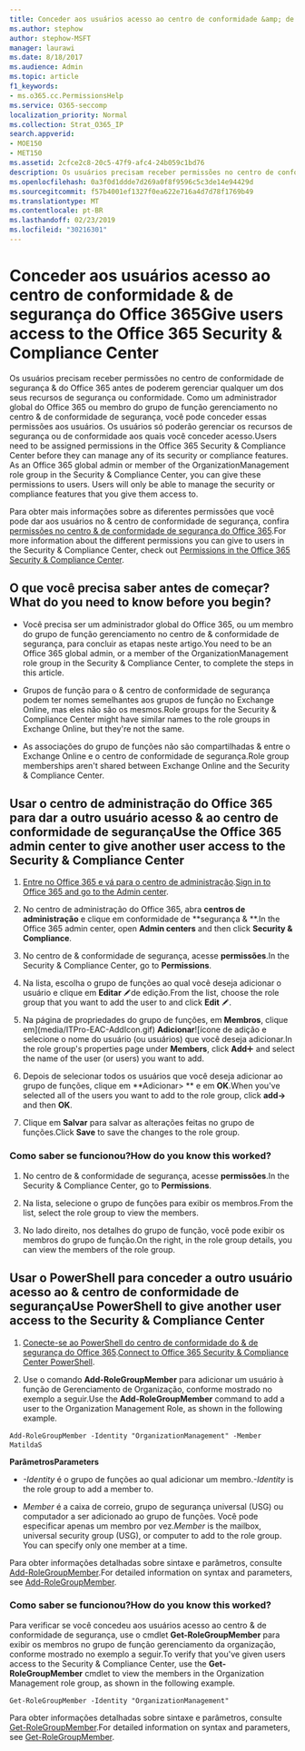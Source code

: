 ```yaml
---
title: Conceder aos usuários acesso ao centro de conformidade &amp; de segurança do Office 365
ms.author: stephow
author: stephow-MSFT
manager: laurawi
ms.date: 8/18/2017
ms.audience: Admin
ms.topic: article
f1_keywords:
- ms.o365.cc.PermissionsHelp
ms.service: O365-seccomp
localization_priority: Normal
ms.collection: Strat_O365_IP
search.appverid:
- MOE150
- MET150
ms.assetid: 2cfce2c8-20c5-47f9-afc4-24b059c1bd76
description: Os usuários precisam receber permissões no centro de conformidade de segurança &amp; do Office 365 antes de poderem gerenciar qualquer um dos seus recursos de segurança ou conformidade.
ms.openlocfilehash: 0a3f0d1ddde7d269a0f8f9596c5c3de14e94429d
ms.sourcegitcommit: f57b4001ef1327f0ea622e716a4d7d78f1769b49
ms.translationtype: MT
ms.contentlocale: pt-BR
ms.lasthandoff: 02/23/2019
ms.locfileid: "30216301"
---
```

# <a name="give-users-access-to-the-office-365-security-amp-compliance-center"></a><span data-ttu-id="344d4-103">Conceder aos usuários acesso ao centro de conformidade &amp; de segurança do Office 365</span><span class="sxs-lookup"><span data-stu-id="344d4-103">Give users access to the Office 365 Security &amp; Compliance Center</span></span>

<span data-ttu-id="344d4-p101">Os usuários precisam receber permissões no centro de conformidade de segurança &amp; do Office 365 antes de poderem gerenciar qualquer um dos seus recursos de segurança ou conformidade. Como um administrador global do Office 365 ou membro do grupo de função gerenciamento no centro &amp; de conformidade de segurança, você pode conceder essas permissões aos usuários. Os usuários só poderão gerenciar os recursos de segurança ou de conformidade aos quais você conceder acesso.</span><span class="sxs-lookup"><span data-stu-id="344d4-p101">Users need to be assigned permissions in the Office 365 Security &amp; Compliance Center before they can manage any of its security or compliance features. As an Office 365 global admin or member of the OrganizationManagement role group in the Security &amp; Compliance Center, you can give these permissions to users. Users will only be able to manage the security or compliance features that you give them access to.</span></span> 
  
<span data-ttu-id="344d4-107">Para obter mais informações sobre as diferentes permissões que você pode dar aos usuários no &amp; centro de conformidade de segurança, confira [permissões no centro &amp; de conformidade de segurança do Office 365](permissions-in-the-security-and-compliance-center.md).</span><span class="sxs-lookup"><span data-stu-id="344d4-107">For more information about the different permissions you can give to users in the Security &amp; Compliance Center, check out [Permissions in the Office 365 Security &amp; Compliance Center](permissions-in-the-security-and-compliance-center.md).</span></span>
  
## <a name="what-do-you-need-to-know-before-you-begin"></a><span data-ttu-id="344d4-108">O que você precisa saber antes de começar?</span><span class="sxs-lookup"><span data-stu-id="344d4-108">What do you need to know before you begin?</span></span>

- <span data-ttu-id="344d4-109">Você precisa ser um administrador global do Office 365, ou um membro do grupo de função gerenciamento no centro de &amp; conformidade de segurança, para concluir as etapas neste artigo.</span><span class="sxs-lookup"><span data-stu-id="344d4-109">You need to be an Office 365 global admin, or a member of the OrganizationManagement role group in the Security &amp; Compliance Center, to complete the steps in this article.</span></span>
    
- <span data-ttu-id="344d4-110">Grupos de função para o &amp; centro de conformidade de segurança podem ter nomes semelhantes aos grupos de função no Exchange Online, mas eles não são os mesmos.</span><span class="sxs-lookup"><span data-stu-id="344d4-110">Role groups for the Security &amp; Compliance Center might have similar names to the role groups in Exchange Online, but they're not the same.</span></span> 
    
- <span data-ttu-id="344d4-111">As associações do grupo de funções não são compartilhadas &amp; entre o Exchange Online e o centro de conformidade de segurança.</span><span class="sxs-lookup"><span data-stu-id="344d4-111">Role group memberships aren't shared between Exchange Online and the Security &amp; Compliance Center.</span></span>
    
## <a name="use-the-office-365-admin-center-to-give-another-user-access-to-the-security-amp-compliance-center"></a><span data-ttu-id="344d4-112">Usar o centro de administração do Office 365 para dar a outro usuário acesso &amp; ao centro de conformidade de segurança</span><span class="sxs-lookup"><span data-stu-id="344d4-112">Use the Office 365 admin center to give another user access to the Security &amp; Compliance Center</span></span>

1. <span data-ttu-id="344d4-113">[Entre no Office 365 e vá para o centro de administração](https://go.microsoft.com/fwlink/p/?LinkId=525275).</span><span class="sxs-lookup"><span data-stu-id="344d4-113">[Sign in to Office 365 and go to the Admin center](https://go.microsoft.com/fwlink/p/?LinkId=525275).</span></span>
    
2. <span data-ttu-id="344d4-114">No centro de administração do Office 365, abra **centros de administração** e clique em conformidade de \*\*segurança &amp; \*\*.</span><span class="sxs-lookup"><span data-stu-id="344d4-114">In the Office 365 admin center, open **Admin centers** and then click **Security &amp; Compliance**.</span></span> 
    
3. <span data-ttu-id="344d4-115">No centro de &amp; conformidade de segurança, acesse **permissões**.</span><span class="sxs-lookup"><span data-stu-id="344d4-115">In the Security &amp; Compliance Center, go to **Permissions**.</span></span>
    
4. <span data-ttu-id="344d4-116">Na lista, escolha o grupo de funções ao qual você deseja adicionar o usuário e clique em **Editar** ![ícone](media/O365_MDM_CreatePolicy_EditIcon.gif)de edição.</span><span class="sxs-lookup"><span data-stu-id="344d4-116">From the list, choose the role group that you want to add the user to and click **Edit** ![Edit icon](media/O365_MDM_CreatePolicy_EditIcon.gif).</span></span>
    
5. <span data-ttu-id="344d4-117">Na página de propriedades do grupo de funções, em **Membros**, clique em](media/ITPro-EAC-AddIcon.gif) **Adicionar**![ícone de adição e selecione o nome do usuário (ou usuários) que você deseja adicionar.</span><span class="sxs-lookup"><span data-stu-id="344d4-117">In the role group's properties page under **Members**, click **Add**![Add Icon](media/ITPro-EAC-AddIcon.gif) and select the name of the user (or users) you want to add.</span></span> 
    
6. <span data-ttu-id="344d4-118">Depois de selecionar todos os usuários que você deseja adicionar ao grupo de funções, clique em \*\*Adicionar\> \*\* e em **OK**.</span><span class="sxs-lookup"><span data-stu-id="344d4-118">When you've selected all of the users you want to add to the role group, click **add-\>** and then **OK**.</span></span>
    
7. <span data-ttu-id="344d4-119">Clique em **Salvar** para salvar as alterações feitas no grupo de funções.</span><span class="sxs-lookup"><span data-stu-id="344d4-119">Click **Save** to save the changes to the role group.</span></span> 
    
### <a name="how-do-you-know-this-worked"></a><span data-ttu-id="344d4-120">Como saber se funcionou?</span><span class="sxs-lookup"><span data-stu-id="344d4-120">How do you know this worked?</span></span>

1. <span data-ttu-id="344d4-121">No centro de &amp; conformidade de segurança, acesse **permissões**.</span><span class="sxs-lookup"><span data-stu-id="344d4-121">In the Security &amp; Compliance Center, go to **Permissions**.</span></span>
    
2. <span data-ttu-id="344d4-122">Na lista, selecione o grupo de funções para exibir os membros.</span><span class="sxs-lookup"><span data-stu-id="344d4-122">From the list, select the role group to view the members.</span></span>
    
3. <span data-ttu-id="344d4-123">No lado direito, nos detalhes do grupo de função, você pode exibir os membros do grupo de função.</span><span class="sxs-lookup"><span data-stu-id="344d4-123">On the right, in the role group details, you can view the members of the role group.</span></span>
    
## <a name="use-powershell-to-give-another-user-access-to-the-security-amp-compliance-center"></a><span data-ttu-id="344d4-124">Usar o PowerShell para conceder a outro usuário acesso ao &amp; centro de conformidade de segurança</span><span class="sxs-lookup"><span data-stu-id="344d4-124">Use PowerShell to give another user access to the Security &amp; Compliance Center</span></span>

1. <span data-ttu-id="344d4-125">[Conecte-se ao PowerShell do centro de conformidade do & de segurança do Office 365](https://docs.microsoft.com/en-us/powershell/exchange/office-365-scc/connect-to-scc-powershell/connect-to-scc-powershell?view=exchange-ps).</span><span class="sxs-lookup"><span data-stu-id="344d4-125">[Connect to Office 365 Security & Compliance Center PowerShell](https://docs.microsoft.com/en-us/powershell/exchange/office-365-scc/connect-to-scc-powershell/connect-to-scc-powershell?view=exchange-ps).</span></span>
    
2. <span data-ttu-id="344d4-126">Use o comando **Add-RoleGroupMember** para adicionar um usuário à função de Gerenciamento de Organização, conforme mostrado no exemplo a seguir.</span><span class="sxs-lookup"><span data-stu-id="344d4-126">Use the **Add-RoleGroupMember** command to add a user to the Organization Management Role, as shown in the following example.</span></span> 
    
  ```
  Add-RoleGroupMember -Identity "OrganizationManagement" -Member MatildaS
  
  ```

 <span data-ttu-id="344d4-127">**Parâmetros**</span><span class="sxs-lookup"><span data-stu-id="344d4-127">**Parameters**</span></span>
  
- <span data-ttu-id="344d4-128">_-Identity_ é o grupo de funções ao qual adicionar um membro.</span><span class="sxs-lookup"><span data-stu-id="344d4-128">_-Identity_ is the role group to add a member to.</span></span> 
    
- <span data-ttu-id="344d4-p102">_Member_ é a caixa de correio, grupo de segurança universal (USG) ou computador a ser adicionado ao grupo de funções. Você pode especificar apenas um membro por vez.</span><span class="sxs-lookup"><span data-stu-id="344d4-p102">_Member_ is the mailbox, universal security group (USG), or computer to add to the role group. You can specify only one member at a time.</span></span> 
    
<span data-ttu-id="344d4-131">Para obter informações detalhadas sobre sintaxe e parâmetros, consulte [Add-RoleGroupMember](https://go.microsoft.com/fwlink/p/?LinkId=510859).</span><span class="sxs-lookup"><span data-stu-id="344d4-131">For detailed information on syntax and parameters, see [Add-RoleGroupMember](https://go.microsoft.com/fwlink/p/?LinkId=510859).</span></span>
  
### <a name="how-do-you-know-this-worked"></a><span data-ttu-id="344d4-132">Como saber se funcionou?</span><span class="sxs-lookup"><span data-stu-id="344d4-132">How do you know this worked?</span></span>

<span data-ttu-id="344d4-133">Para verificar se você concedeu aos usuários acesso ao centro &amp; de conformidade de segurança, use o cmdlet **Get-RoleGroupMember** para exibir os membros no grupo de função gerenciamento da organização, conforme mostrado no exemplo a seguir.</span><span class="sxs-lookup"><span data-stu-id="344d4-133">To verify that you've given users access to the Security &amp; Compliance Center, use the **Get-RoleGroupMember** cmdlet to view the members in the Organization Management role group, as shown in the following example.</span></span> 
  
```
Get-RoleGroupMember -Identity "OrganizationManagement"

```

<span data-ttu-id="344d4-134">Para obter informações detalhadas sobre sintaxe e parâmetros, consulte [Get-RoleGroupMember](https://go.microsoft.com/fwlink/p/?LinkId=510860).</span><span class="sxs-lookup"><span data-stu-id="344d4-134">For detailed information on syntax and parameters, see [Get-RoleGroupMember](https://go.microsoft.com/fwlink/p/?LinkId=510860).</span></span>
  

